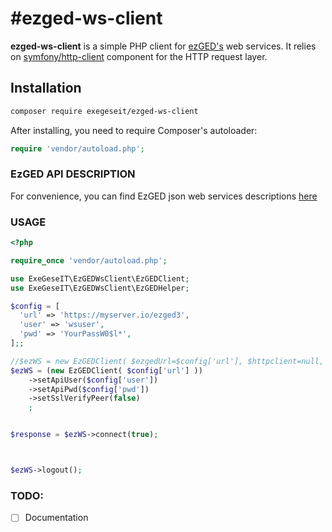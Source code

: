 #ezged-ws-client
=======================

**ezged-ws-client** is a simple PHP client for [ezGED's](https://www.ezdev.fr/) web services.
It relies on [symfony/http-client](https://github.com/symfony/http-client) component for the HTTP request layer.


## Installation

```sh
composer require exegeseit/ezged-ws-client
```

After installing, you need to require Composer's autoloader:

```php
require 'vendor/autoload.php';
```


### EzGED API DESCRIPTION
For convenience, you can find EzGED json web services descriptions [here](https://wiki.ezdev.fr/doku.php?id=dev:api:webservices:json)


### USAGE
```php
<?php

require_once 'vendor/autoload.php';

use ExeGeseIT\EzGEDWsClient\EzGEDClient;
use ExeGeseIT\EzGEDWsClient\EzGEDHelper;

$config = [
  'url' => 'https://myserver.io/ezged3',
  'user' => 'wsuser',
  'pwd' => 'YourPassW0$l*',
];;

//$ezWS = new EzGEDClient( $ezgedUrl=$config['url'], $httpclient=null, $apiUser=$config['user'], $apiPwd=$config['pwd'], $sslVerifyPeer=false);
$ezWS = (new EzGEDClient( $config['url'] ))
    ->setApiUser($config['user'])
    ->setApiPwd($config['pwd'])
    ->setSslVerifyPeer(false)
    ;


$response = $ezWS->connect(true);



$ezWS->logout();

```



### TODO:
- [ ] Documentation
